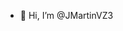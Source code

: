 - 👋 Hi, I’m @JMartinVZ3

<!---
JMartinVZ3/JMartinVZ3 is a ✨ special ✨ repository because its `README.md` (this file) appears on your GitHub profile.
You can click the Preview link to take a look at your changes.
--->
